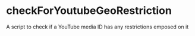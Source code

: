 # checkForYoutubeGeoRestriction
A script to check if a YouTube media ID has any restrictions emposed on it

